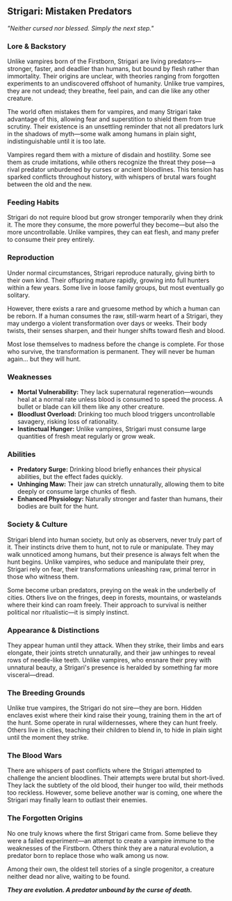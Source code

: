 ## Strigari: Mistaken Predators
*"Neither cursed nor blessed. Simply the next step."*

### Lore & Backstory
Unlike vampires born of the Firstborn, Strigari are living predators—stronger, faster, and deadlier than humans, but bound by flesh rather than immortality. Their origins are unclear, with theories ranging from forgotten experiments to an undiscovered offshoot of humanity. Unlike true vampires, they are not undead; they breathe, feel pain, and can die like any other creature.

The world often mistakes them for vampires, and many Strigari take advantage of this, allowing fear and superstition to shield them from true scrutiny. Their existence is an unsettling reminder that not all predators lurk in the shadows of myth—some walk among humans in plain sight, indistinguishable until it is too late.

Vampires regard them with a mixture of disdain and hostility. Some see them as crude imitations, while others recognize the threat they pose—a rival predator unburdened by curses or ancient bloodlines. This tension has sparked conflicts throughout history, with whispers of brutal wars fought between the old and the new.

### Feeding Habits
Strigari do not require blood but grow stronger temporarily when they drink it. The more they consume, the more powerful they become—but also the more uncontrollable. Unlike vampires, they can eat flesh, and many prefer to consume their prey entirely.

### Reproduction
Under normal circumstances, Strigari reproduce naturally, giving birth to their own kind. Their offspring mature rapidly, growing into full hunters within a few years. Some live in loose family groups, but most eventually go solitary.

However, there exists a rare and gruesome method by which a human can be reborn. If a human consumes the raw, still-warm heart of a Strigari, they may undergo a violent transformation over days or weeks. Their body twists, their senses sharpen, and their hunger shifts toward flesh and blood.

Most lose themselves to madness before the change is complete. For those who survive, the transformation is permanent. They will never be human again... but they will hunt.

### Weaknesses
- **Mortal Vulnerability:** They lack supernatural regeneration—wounds heal at a normal rate unless blood is consumed to speed the process. A bullet or blade can kill them like any other creature.
- **Bloodlust Overload:** Drinking too much blood triggers uncontrollable savagery, risking loss of rationality.
- **Instinctual Hunger:** Unlike vampires, Strigari must consume large quantities of fresh meat regularly or grow weak.

### Abilities
- **Predatory Surge:** Drinking blood briefly enhances their physical abilities, but the effect fades quickly.
- **Unhinging Maw:** Their jaw can stretch unnaturally, allowing them to bite deeply or consume large chunks of flesh.
- **Enhanced Physiology:** Naturally stronger and faster than humans, their bodies are built for the hunt.

### Society & Culture
Strigari blend into human society, but only as observers, never truly part of it. Their instincts drive them to hunt, not to rule or manipulate. They may walk unnoticed among humans, but their presence is always felt when the hunt begins. Unlike vampires, who seduce and manipulate their prey, Strigari rely on fear, their transformations unleashing raw, primal terror in those who witness them.

Some become urban predators, preying on the weak in the underbelly of cities. Others live on the fringes, deep in forests, mountains, or wastelands where their kind can roam freely. Their approach to survival is neither political nor ritualistic—it is simply instinct.

### Appearance & Distinctions
They appear human until they attack. When they strike, their limbs and ears elongate, their joints stretch unnaturally, and their jaw unhinges to reveal rows of needle-like teeth. Unlike vampires, who ensnare their prey with unnatural beauty, a Strigari's presence is heralded by something far more visceral—dread.

### The Breeding Grounds
Unlike true vampires, the Strigari do not sire—they are born. Hidden enclaves exist where their kind raise their young, training them in the art of the hunt. Some operate in rural wildernesses, where they can hunt freely. Others live in cities, teaching their children to blend in, to hide in plain sight until the moment they strike.

### The Blood Wars
There are whispers of past conflicts where the Strigari attempted to challenge the ancient bloodlines. Their attempts were brutal but short-lived. They lack the subtlety of the old blood, their hunger too wild, their methods too reckless. However, some believe another war is coming, one where the Strigari may finally learn to outlast their enemies.

### The Forgotten Origins
No one truly knows where the first Strigari came from. Some believe they were a failed experiment—an attempt to create a vampire immune to the weaknesses of the Firstborn. Others think they are a natural evolution, a predator born to replace those who walk among us now.

Among their own, the oldest tell stories of a single progenitor, a creature neither dead nor alive, waiting to be found.

***They are evolution. A predator unbound by the curse of death.*** 